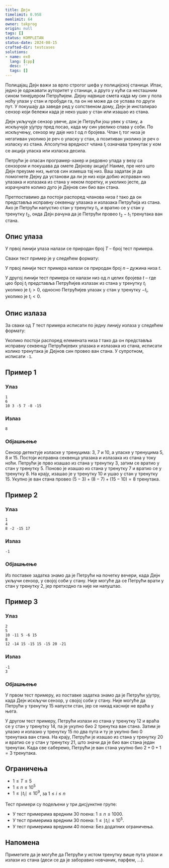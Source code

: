 ```yaml
---
title: Дејн
timelimit: 0.958
memlimit: 64
owner: takprog
origin: null
tags: []
status: KOMPLETAN
status-date: 2024-08-15
crafted-dir: testcases
solutions:
- name: ex0
  lang: [cpp]
  desc: ''
  tags: []
---
```


Полицајац Дејн важи за врло строгог шефа у полицијској станици. Ипак, једно је одржавати ауторитет у станици, а друго у кући са несташним сином тинејџером Петрућијем. Дејну највише смета када му син у пола ноћу улази у стан и пробуди га, па он не може да се успава по други пут. У покушају да заведе ред у сопственом дому, Дејн је инсталирао сензор који бележи када је неко ушао у стан или изашао из стана.

Дејн укључује сензор увече, док је Петрући још увек у стану, а искључује ујутру пред посао, када му син увелико спава у соби. По искључењу, сензор му даје низ $t$ од $n$ бројева. Члан $t_i$ тог низа је негативан уколико је реч о уласку у стан, а позитиван уколико је реч о изласку из стана. Апсолутна вредност члана $t_i$ означава тренутак у ком се акција уласка или изласка десила.

Петрући је опасан програмер-хакер и редовно упада у везу са сензором и покушава да омете Дејнову акцију! Наиме, пре него што Дејн преузме низ, његов син измеша тај низ. Ваш задатак је да помогнете Дејну да установи да ли је низ који добио исправан низ улазака и излазака из стана у неком поретку, и уколико јесте, да израчунате колико дуго је Дејнов син био ван стана.

Претпоставимо да постоји распоред чланова низа $t$ тако да он представља исправну секвенцу улазака и излазака Петрућија из стана. Ако је Петрући напустио стан у тренутку $t_1$, и вратио се у стан у тренутку $t_2$, онда Дејн рачуна да је Петрући провео $t_2 - t_1$ тренутака ван стана.

## Опис улаза

У првој линији улаза налази се природан број $T$ – број тест примера.

Сваки тест пример је у следећем формату:

У првој линији тест примера налази се природан број $n$ – дужина низа $t$.

У другој линији тест примера се налази низ од $n$ целих бројева $t$ – где цео број $t_i$ представља Петрућијев излазак из стана у тренутку $t_i$ уколико је $t_i > 0$, односно Петрућијев улазак у стан у тренутку $-t_i$, уколико је $t_i < 0$.


## Опис излаза

За сваки од $T$ тест примера исписати по једну линију излаза у следећем формату:

Уколико постоји распоред елемената низа $t$ тако да он представља исправну секвенцу Петрућијевих улазака и излазака из стана, исписати колико тренутака је Дејнов син провео ван стана. У супротном, исписати `-1`.


## Пример 1


### Улаз


```
1
6
10 3 -5 7 -8 -15
```



### Излаз


```
8
```


### Објашњење

Сензор детектује изласке у тренуцима: $3$, $7$ и $10$, а уласке у тренуцима $5$, $8$ и $15$. Постоји исправна секвенца улазака и излазака из стана у току ноћи. Петрући је прво изашао из стана у тренутку $3$, затим се вратио у стан у тренутку $5$. Поново је изашао из стана у тренутку $7$ и вратио се у тренутку $8$. На крају, изашао је у тренутку $10$ и ушао у стан у тренутку $15$. Укупно је ван стана провео $(5-3) + (8-7) + (15-10) = 8$ тренутака.

## Пример 2


### Улаз


```
1
4
8 -2 -15 17
```



### Излаз


```
-1
```

### Објашњење

Из поставке задатка знамо да је Петрући на почетку вечери, када Дејн укључи сензор, у својој соби у стану. Није могуће да се Петрући врати у стан у тренутку $2$, јер претходно га није ни напуштао.

## Пример 3


### Улаз


```
2
5
10 -11 5 -6 15
8
12 -14 15 -15 15 -15 20 -21
```



### Излаз


```
-1
3
```

### Објашњење

У првом тест примеру, из поставке задатка знамо да је Петрући ујутру, када Дејн искључи сензор, у својој соби у стану. Није могуће да Петрући у тренутку $15$ напусти стан, јер се никад касније не враћа у њега.

У другом тест примеру, Петрући излази из стана у тренутку $12$ и враћа се у стан у тренутку $14$, па је укупно био $2$ тренутка ван стана. Затим је улазио и излазио у тренутку $15$ по два пута и ту је укупно био $0$ тренутака ван стана. На крају, Петрући је изашао из стана у тренутку $20$ и вратио се у стан у тренутку $21$, што значи да је био ван стана један тренутак. Када све саберемо, Петрући је ван стана укупно био $2+0+1=3$ тренутака.

## Ограничења
* $1 \leq T \leq 5$
* $1 \leq n \leq 10^5$
* $1 \leq \mid t_i \mid \leq 10^9$, за $1 \leq i \leq n$
  

Тест примери су подељени у три дисјунктне групе:

* У тест примерима вредним 30 поена: $1 \leq n \leq 1000$.
* У тест примерима вредним 30 поена: $1 \leq \mid t_i \mid \leq 10^5$.
* У тест примерима вредним 40 поена: Без додатних ограничења.

## Напомена


Приметите да је могуће да Петрући у истом тренутку више пута улази и излази из стана (деси се да је заборавио новчаник, парфем, ...). 

